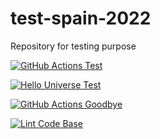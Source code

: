 # test-spain-2022
Repository for testing purpose



[![GitHub Actions Test](https://github.com/santander-group-europe/test-spain-2022/actions/workflows/testjava.yaml/badge.svg)](https://github.com/santander-group-europe/test-spain-2022/actions/workflows/testjava.yaml)

[![Hello Universe Test](https://github.com/santander-group-europe/test-spain-2022/actions/workflows/testUniverse.yml/badge.svg)](https://github.com/santander-group-europe/test-spain-2022/actions/workflows/testUniverse.yml)

[![GitHub Actions Goodbye](https://github.com/santander-group-europe/test-spain-2022/actions/workflows/goodbye.yml/badge.svg)](https://github.com/santander-group-europe/test-spain-2022/actions/workflows/goodbye.yml)

[![Lint Code Base](https://github.com/santander-group-europe/test-spain-2022/actions/workflows/linter.yml/badge.svg)](https://github.com/santander-group-europe/test-spain-2022/actions/workflows/linter.yml)
